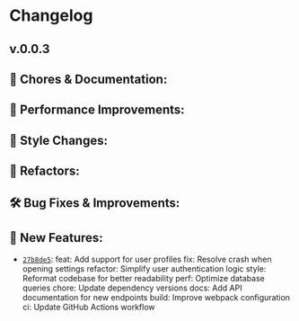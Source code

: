# Changelog
## v.0.0.3

## 🧹 Chores & Documentation:

## 🚀 Performance Improvements:

## 🎨 Style Changes:

## 🔧 Refactors:

## 🛠️ Bug Fixes & Improvements:

## 🎉 New Features:
* [`27b8de5`](https://github.com/RyanYuuki/AnymeX/commit/27b8de5): feat: Add support for user profiles fix: Resolve crash when opening settings refactor: Simplify user authentication logic style: Reformat codebase for better readability perf: Optimize database queries chore: Update dependency versions docs: Add API documentation for new endpoints build: Improve webpack configuration ci: Update GitHub Actions workflow
